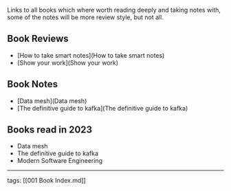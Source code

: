 Links to all books which where worth reading deeply and taking notes with, some
of the notes will be more review style, but not all.

## Book Reviews
- [How to take smart notes](How to take smart notes)
- [Show your work](Show your work)

## Book Notes
- [Data mesh](Data mesh)
- [The definitive guide to kafka](The definitive guide to kafka)

## Books read in 2023
- Data mesh
- The definitive guide to kafka
- Modern Software Engineering

---
tags: [[001 Book Index.md]]

